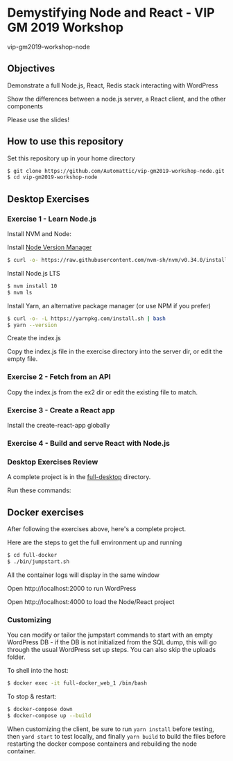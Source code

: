 # Demystifying Node and React - VIP GM 2019 Workshop
vip-gm2019-workshop-node

## Objectives

Demonstrate a full Node.js, React, Redis stack interacting with WordPress

Show the differences between a node.js server, a React client, and the other components

Please use the slides!

## How to use this repository

Set this repository up in your home directory

```bash
$ git clone https://github.com/Automattic/vip-gm2019-workshop-node.git
$ cd vip-gm2019-workshop-node
```

## Desktop Exercises

### Exercise 1 - Learn Node.js

Install NVM and Node:

Install [Node Version Manager](https://github.com/nvm-sh/nvm)

```bash
$ curl -o- https://raw.githubusercontent.com/nvm-sh/nvm/v0.34.0/install.sh | bash
```

Install Node.js LTS

```bash
$ nvm install 10
$ nvm ls
```

Install Yarn, an alternative package manager (or use NPM if you prefer)

```bash
$ curl -o- -L https://yarnpkg.com/install.sh | bash
$ yarn --version
```

Create the index.js

Copy the index.js file in the exercise directory into the server dir, or edit the empty file.

### Exercise 2 - Fetch from an API

Copy the index.js from the ex2 dir or edit the existing file to match.

### Exercise 3 - Create a React app

Install the create-react-app globally



### Exercise 4 - Build and serve React with Node.js

### Desktop Exercises Review

A complete project is in the [full-desktop](/exercises/full-desktop/) directory. 

Run these commands:


## Docker exercises

After following the exercises above, here's a complete project.

Here are the steps to get the full environment up and running

```bash
$ cd full-docker
$ ./bin/jumpstart.sh
```

All the container logs will display in the same window

Open http://localhost:2000 to run WordPress

Open http://localhost:4000 to load the Node/React project

### Customizing

You can modify or tailor the jumpstart commands to start with an empty WordPress DB -
if the DB is not initialized from the SQL dump, this will go through the usual WordPress set up steps.
You can also skip the uploads folder.

To shell into the host:

```bash
$ docker exec -it full-docker_web_1 /bin/bash
```

To stop & restart:

```bash
$ docker-compose down
$ docker-compose up --build
```

When customizing the client, be sure to run `yarn install` before testing, then `yard start` to test locally, and finally `yarn build` to build the files before restarting the docker compose containers and rebuilding the node container.

